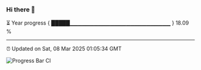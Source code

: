 ### Hi there 👋

⏳ Year progress { █████▁▁▁▁▁▁▁▁▁▁▁▁▁▁▁▁▁▁▁▁▁▁▁▁▁ } 18.09 %

---

⏰ Updated on Sat, 08 Mar 2025 01:05:34 GMT

![Progress Bar CI](https://github.com/liununu/liununu/workflows/Progress%20Bar%20CI/badge.svg)
